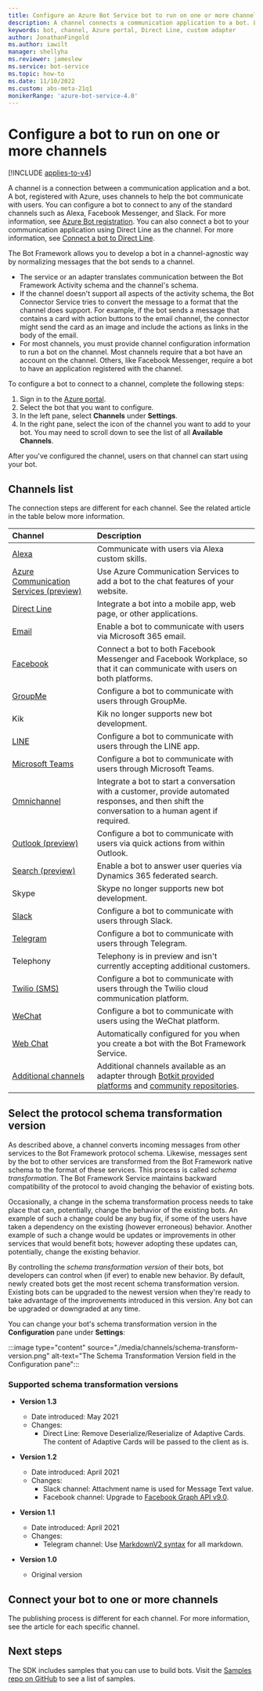 ```yaml
---
title: Configure an Azure Bot Service bot to run on one or more channels
description: A channel connects a communication application to a bot. Learn how to configure a bot to run a channel using the Azure portal, Direct Line, or a custom adapter.
keywords: bot, channel, Azure portal, Direct Line, custom adapter
author: JonathanFingold
ms.author: iawilt
manager: shellyha
ms.reviewer: jameslew
ms.service: bot-service
ms.topic: how-to
ms.date: 11/10/2022
ms.custom: abs-meta-21q1
monikerRange: 'azure-bot-service-4.0'
---
```


# Configure a bot to run on one or more channels

[!INCLUDE [applies-to-v4](includes/applies-to-v4-current.md)]

A channel is a connection between a communication application and a bot. A bot, registered with Azure, uses channels to help the bot communicate with users. You can configure a bot to connect to any of the standard channels such as Alexa, Facebook Messenger, and Slack. For more information, see [Azure Bot registration](bot-service-quickstart-registration.md). You can also connect a bot to your communication application using Direct Line as the channel. For more information, see [Connect a bot to Direct Line](bot-service-channel-connect-directline.md).

The Bot Framework allows you to develop a bot in a channel-agnostic way by normalizing messages that the bot sends to a channel.

- The service or an adapter translates communication between the Bot Framework Activity schema and the channel's schema.
- If the channel doesn't support all aspects of the activity schema, the Bot Connector Service tries to convert the message to a format that the channel does support. For example, if the bot sends a message that contains a card with action buttons to the email channel, the connector might send the card as an image and include the actions as links in the body of the email.
- For most channels, you must provide channel configuration information to run a bot on the channel. Most channels require that a bot have an account on the channel. Others, like Facebook Messenger, require a bot to have an application registered with the channel.

To configure a bot to connect to a channel, complete the following steps:

1. Sign in to the [Azure portal](https://portal.azure.com).
1. Select the bot that you want to configure.
1. In the left pane, select **Channels** under **Settings**.
1. In the right pane, select the icon of the channel you want to add to your bot. You may need to scroll down to see the list of all **Available Channels**.

After you've configured the channel, users on that channel can start using your bot.

## Channels list

The connection steps are different for each channel. See the related article in the table below more information.

| Channel | Description |
|:-|:-|
| [Alexa](bot-service-channel-connect-alexa.md) <img width="150px"/> | Communicate with users via Alexa custom skills. |
| [Azure Communication Services (preview)](bot-service-channel-azure-communication.md) | Use Azure Communication Services to add a bot to the chat features of your website. |
| [Direct Line](bot-service-channel-directline.md) | Integrate a bot into a mobile app, web page, or other applications. |
| [Email](bot-service-channel-connect-email.md) | Enable a bot to communicate with users via Microsoft 365 email. |
| [Facebook](bot-service-channel-connect-facebook.md) | Connect a bot to both Facebook Messenger and Facebook Workplace, so that it can communicate with users on both platforms. |
| [GroupMe](bot-service-channel-connect-groupMe.md) | Configure a bot to communicate with users through GroupMe. |
| Kik | Kik no longer supports new bot development. |
| [LINE](bot-service-channel-connect-line.md) | Configure a bot to communicate with users through the LINE app. |
| [Microsoft Teams](channel-connect-teams.md) | Configure a bot to communicate with users through Microsoft Teams. |
| [Omnichannel](bot-service-channel-omnichannel.md) | Integrate a bot to start a conversation with a customer, provide automated responses, and then shift the conversation to a human agent if required. |
| [Outlook (preview)](bot-service-channel-connect-actionable-email.md) | Configure a bot to communicate with users via quick actions from within Outlook. |
| [Search (preview)](bot-service-channel-connect-search.md) | Enable a bot to answer user queries via Dynamics 365 federated search. |
| Skype | Skype no longer supports new bot development. |
| [Slack](bot-service-channel-connect-slack.md) | Configure a bot to communicate with users through Slack. |
| [Telegram](bot-service-channel-connect-telegram.md) | Configure a bot to communicate with users through Telegram. |
| Telephony | Telephony is in preview and isn't currently accepting additional customers. |
| [Twilio (SMS)](bot-service-channel-connect-twilio.md) | Configure a bot to communicate with users through the Twilio cloud communication platform. |
| [WeChat](bot-service-channel-connect-wechat.md) | Configure a bot to communicate with users using the WeChat platform. |
| [Web Chat](bot-service-channel-connect-webchat.md) | Automatically configured for you when you create a bot with the Bot Framework Service. |
| [Additional channels](bot-service-channel-additional-channels.md) | Additional channels available as an adapter through [Botkit provided platforms](https://github.com/howdyai/botkit/blob/main/packages/docs/platforms/index.md) and [community repositories](https://github.com/BotBuilderCommunity/). |

## Select the protocol schema transformation version

As described above, a channel converts incoming messages from other services to the Bot Framework protocol schema. Likewise, messages sent by the bot to other services are transformed from the Bot Framework native schema to the format of these services. This process is called _schema transformation_. The Bot Framework Service maintains backward compatibility of the protocol to avoid changing the behavior of existing bots.

Occasionally, a change in the schema transformation process needs to take place that can, potentially, change the behavior of the existing bots. An example of such a change could be any bug fix, if some of the users have taken a dependency on the existing (however erroneous) behavior. Another example of such a change would be updates or improvements in other services that would benefit bots; however adopting these updates can, potentially, change the existing behavior.

By controlling the _schema transformation version_ of their bots, bot developers can control when (if ever) to enable new behavior. By default, newly created bots get the most recent schema transformation version. Existing bots can be upgraded to the newest version when they're ready to take advantage of the improvements introduced in this version. Any bot can be upgraded or downgraded at any time.

You can change your bot's schema transformation version in the **Configuration** pane under **Settings**:

:::image type="content" source="./media/channels/schema-transform-version.png" alt-text="The Schema Transformation Version field in the Configuration pane":::

### Supported schema transformation versions

- **Version 1.3**
  - Date introduced: May 2021
  - Changes:
    - Direct Line: Remove Deserialize/Reserialize of Adaptive Cards. The content of Adaptive Cards will be passed to the client as is.

- **Version 1.2**
  - Date introduced: April 2021
  - Changes:
    - Slack channel: Attachment name is used for Message Text value.
    - Facebook channel: Upgrade to [Facebook Graph API v9.0](https://developers.facebook.com/docs/graph-api/changelog/version9.0/).

- **Version 1.1**
  - Date introduced: April 2021
  - Changes:
    - Telegram channel: Use [MarkdownV2 syntax](https://core.telegram.org/bots/api#markdownv2-style) for all markdown.

- **Version 1.0**
  - Original version

## Connect your bot to one or more channels

The publishing process is different for each channel. For more information, see the article for each specific channel.

## Next steps

The SDK includes samples that you can use to build bots. Visit the [Samples repo on GitHub](https://github.com/Microsoft/BotBuilder-samples) to see a list of samples.
